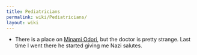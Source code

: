 ```yaml
---
title: Pediatricians
permalink: wiki/Pediatricians/
layout: wiki
---
```


-   There is a place on [Minami Odori](/wiki/Minami_Odori "wikilink"), but the
    doctor is pretty strange. Last time I went there he started giving
    me Nazi salutes.

